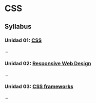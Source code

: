 # CSS

## Syllabus

### Unidad 01: [CSS](01-css)

...

### Unidad 02: [Responsive Web Design](02-responsive)

...

### Unidad 03: [CSS frameworks](03-frameworks)

...
